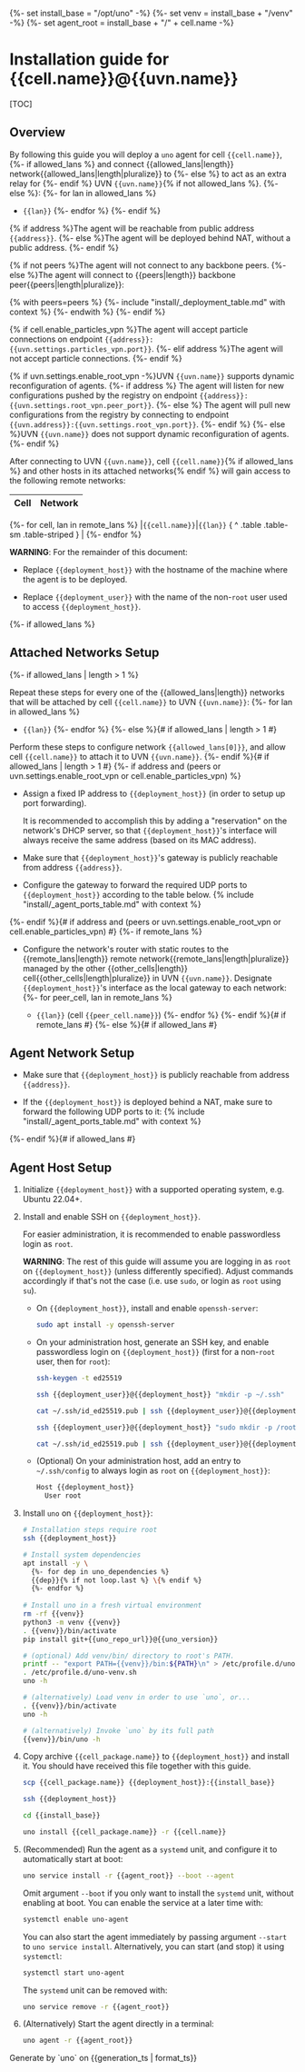{%- set install_base = "/opt/uno" -%}
{%- set venv = install_base + "/venv" -%}
{%- set agent_root = install_base + "/" + cell.name -%}
# Installation guide for {{cell.name}}@{{uvn.name}}

<div class="p-3 pb-1" markdown="1">

[TOC]

</div>

## Overview

By following this guide you will deploy a `uno` agent for cell `{{cell.name}}`, 
{%- if allowed_lans %} and connect {{allowed_lans|length}} network{{allowed_lans|length|pluralize}} to
{%- else %} to act as an extra relay for
{%- endif %} UVN `{{uvn.name}}`{% if not allowed_lans %}.
{%- else %}:
{%- for lan in allowed_lans %}

- `{{lan}}`
{%- endfor %}
{%- endif %}

{% if address %}The agent will be reachable from public address `{{address}}`.
{%- else %}The agent will be deployed behind NAT, without a public address.
{%- endif %}

{% if not peers %}The agent will not connect to any backbone peers.
{%- else %}The agent will connect to {{peers|length}} backbone peer{{peers|length|pluralize}}:

{% with peers=peers %}
{%- include "install/_deployment_table.md" with context %}
{%- endwith %}
{%- endif %}

{% if cell.enable_particles_vpn %}The agent will accept particle connections on endpoint `{{address}}:{{uvn.settings.particles_vpn.port}}`.
{%- elif address %}The agent will not accept particle connections.
{%- endif %}

{% if uvn.settings.enable_root_vpn -%}UVN `{{uvn.name}}` supports dynamic reconfiguration of agents.
{%- if address %} The agent will listen for new configurations pushed by the registry on endpoint `{{address}}:{{uvn.settings.root_vpn.peer_port}}`.
{%- else %} The agent will pull new configurations from the registry by connecting to endpoint `{{uvn.address}}:{{uvn.settings.root_vpn.port}}`.
{%- endif %}
{%- else %}UVN `{{uvn.name}}` does not support dynamic reconfiguration of agents.
{%- endif %}

After connecting to UVN `{{uvn.name}}`, cell `{{cell.name}}`{% if allowed_lans %} and other hosts in its attached networks{% endif %} will
gain access to the following remote networks:

| Cell | Network |
|------|---------|
{%- for cell, lan in remote_lans %}
|`{{cell.name}}`|`{{lan}}` { ^ .table .table-sm .table-striped } |
{%- endfor %}

<div class="alert alert-warning" markdown="1">

**WARNING**: For the remainder of this document:

- Replace `{{deployment_host}}` with the hostname of the machine where the agent is to be deployed.

- Replace `{{deployment_user}}` with the name of the non-`root` user used to access `{{deployment_host}}`.

</div>
{%- if allowed_lans %}

## Attached Networks Setup

{%- if allowed_lans | length > 1 %}

Repeat these steps for every one of the {{allowed_lans|length}} networks that will be attached by cell `{{cell.name}}` to UVN `{{uvn.name}}`:
{%- for lan in allowed_lans %}

- `{{lan}}`
{%- endfor %}
{%- else %}{# if allowed_lans | length > 1 #}

Perform these steps to configure network `{{allowed_lans[0]}}`, and allow cell `{{cell.name}}` to attach it to UVN `{{uvn.name}}`.
{%- endif %}{# if allowed_lans | length > 1 #}
{%- if address and (peers or uvn.settings.enable_root_vpn or cell.enable_particles_vpn) %}

- Assign a fixed IP address to `{{deployment_host}}` (in order to setup up port forwarding).

    It is recommended to accomplish this by adding a "reservation" on the network's DHCP server,
    so that `{{deployment_host}}`'s interface will always receive the same address (based on its MAC address).

- Make sure that `{{deployment_host}}`'s gateway is publicly reachable from address `{{address}}`.

- Configure the gateway to forward the required UDP ports to `{{deployment_host}}` according to the table below.
    {% include "install/_agent_ports_table.md" with context %}

{%- endif %}{# if address and (peers or uvn.settings.enable_root_vpn or cell.enable_particles_vpn) #}
{%- if remote_lans %}

- Configure the network's router with static routes to the {{remote_lans|length}} remote network{{remote_lans|length|pluralize}}
  managed by the other {{other_cells|length}} cell{{other_cells|length|pluralize}} in UVN `{{uvn.name}}`. Designate `{{deployment_host}}`'s interface as the local gateway to each network:
  {%- for peer_cell, lan in remote_lans %}

    - `{{lan}}` (cell `{{peer_cell.name}}`)
  {%- endfor %}
{%- endif %}{# if remote_lans #}
{%- else %}{# if allowed_lans #}

## Agent Network Setup

- Make sure that `{{deployment_host}}` is publicly reachable from address `{{address}}`.

- If the `{{deployment_host}}` is deployed behind a NAT, make sure to forward the following UDP ports to it:
    {% include "install/_agent_ports_table.md" with context %}

{%- endif %}{# if allowed_lans #}

## Agent Host Setup

1. Initialize `{{deployment_host}}` with a supported operating system, e.g. Ubuntu 22.04+.

2. Install and enable SSH on `{{deployment_host}}`.

    For easier administration, it is recommended to enable passwordless login as `root`.

    <div class="alert alert-warning" markdown="1">

    **WARNING**: The rest of this guide will assume you are logging in as `root` on `{{deployment_host}}`
    (unless differently specified). Adjust commands accordingly if that's not the case
    (i.e. use `sudo`, or login as `root` using `su`).

    </div>

    - On `{{deployment_host}}`, install and enable `openssh-server`:

        ```{.sh .p-2 .pb-0}
        sudo apt install -y openssh-server  
        ```

    - On your administration host, generate an SSH key, and enable passwordless login on `{{deployment_host}}`
      (first for a non-`root` user, then for `root`):

        ```{.sh .p-2 .pb-0}
        ssh-keygen -t ed25519

        ssh {{deployment_user}}@{{deployment_host}} "mkdir -p ~/.ssh"

        cat ~/.ssh/id_ed25519.pub | ssh {{deployment_user}}@{{deployment_host}} "cat - >> .ssh/authorized_keys"

        ssh {{deployment_user}}@{{deployment_host}} "sudo mkdir -p /root/.ssh"

        cat ~/.ssh/id_ed25519.pub | ssh {{deployment_user}}@{{deployment_host}} "cat - | sudo tee -a /root/.ssh/authorized_keys"
        ```

    - (Optional) On your administration host, add an entry to `~/.ssh/config` to always login as `root` on `{{deployment_host}}`:

        ```{.sh .p-2 .pb-0}
        Host {{deployment_host}}
          User root
        ```

3. Install `uno` on `{{deployment_host}}`:

    ```{.sh .p-2 .pb-0}
    # Installation steps require root
    ssh {{deployment_host}}

    # Install system dependencies
    apt install -y \
      {%- for dep in uno_dependencies %}
      {{dep}}{% if not loop.last %} \{% endif %}
      {%- endfor %}
  
    # Install uno in a fresh virtual environment
    rm -rf {{venv}}
    python3 -m venv {{venv}}
    . {{venv}}/bin/activate
    pip install git+{{uno_repo_url}}@{{uno_version}}

    # (optional) Add venv/bin/ directory to root's PATH.
    printf -- "export PATH={{venv}}/bin:${PATH}\n" > /etc/profile.d/uno-venv.sh
    . /etc/profile.d/uno-venv.sh
    uno -h

    # (alternatively) Load venv in order to use `uno`, or...
    . {{venv}}/bin/activate
    uno -h

    # (alternatively) Invoke `uno` by its full path
    {{venv}}/bin/uno -h
    ```

4. Copy archive `{{cell_package.name}}` to `{{deployment_host}}` and install it.
   You should have received this file together with this guide.

    ```{.sh .p-2 .pb-0}
    scp {{cell_package.name}} {{deployment_host}}:{{install_base}}

    ssh {{deployment_host}}
   
    cd {{install_base}}

    uno install {{cell_package.name}} -r {{cell.name}}
    ```

5. (Recommended) Run the agent as a `systemd` unit, and configure it to automatically
   start at boot:

    ```{.sh .p-2 .pb-0}
    uno service install -r {{agent_root}} --boot --agent
    ```

    Omit argument `--boot` if you only want to install the `systemd` unit, without
    enabling at boot. You can enable the service at a later time with:

    ```{.sh .p-2 .pb-0}
    systemctl enable uno-agent
    ```

    You can also start the agent immediately by passing argument `--start` to `uno service install`.
    Alternatively, you can start (and stop) it using `systemctl`:

    ```{.sh .p-2 .pb-0}
    systemctl start uno-agent
    ```

    The `systemd` unit can be removed with:

    ```{.sh .p-2 .pb-0}
    uno service remove -r {{agent_root}}
    ```

6. (Alternatively) Start the agent directly in a terminal:

    ```sh
    uno agent -r {{agent_root}}
    ```

<div class="alert alert-primary text-center mt-5 pb-0" markdown="1">
Generate by `uno` on {{generation_ts | format_ts}}
</div>